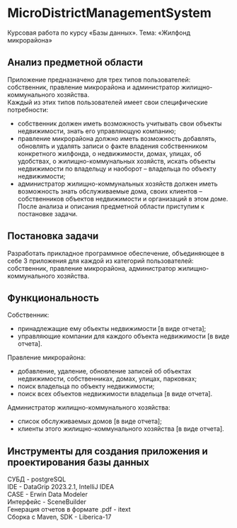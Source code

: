 # MicroDistrictManagementSystem
Курсовая работа по курсу «Базы данных». Тема: «Жилфонд микрорайона»
##  Анализ предметной области
Приложение предназначено для трех типов пользователей:
собственник, правление микрорайона и администратор жилищно-коммунального хозяйства. \
Каждый из этих типов пользователей имеет свои специфические потребности:
- собственник должен  иметь возможность учитывать свои объекты недвижимости, знать его управляющую компанию; 
- правление микрорайона должно иметь возможность добавлять, обновлять и удалять записи о факте владения собственником конкретного жилфонда, о недвижимости, домах, улицах, об удобствах, о жилищно-коммунальных хозяйств, искать объекты недвижимости по владельцу и наоборот – владельца по объекту недвижимости;
- администратор жилищно-коммунальных хозяйств должен иметь возможность знать обслуживаемые дома, своих клиентов – собственников объектов недвижимости и организаций в этом доме.
После анализа и описания предметной области приступим к постановке задачи. 
## Постановка задачи
Разработать прикладное программное обеспечение, объединяющее в себе 3 приложения для каждой из категорий пользователей: собственник, правление микрорайона, администратор жилищно-коммунального хозяйства. 
## Функциональность
Собственник:
- принадлежащие ему объекты недвижимости [в виде отчета];
- управляющие компании для каждого объекта недвижимости [в виде отчета].

Правление микрорайона:
- добавление, удаление, обновление записей об объектах недвижимости, собственниках, домах, улицах, парковках;
- поиск владельца по объекту недвижимости;
- поиск всех объектов недвижимости владельца [в виде отчета].

Администратор жилищно-коммунального хозяйства:
- список обслуживаемых домов [в виде отчета];
- клиенты этого жилищно-коммунального хозяйства [в виде отчета].
## Инструменты для создания приложения и проектирования базы данных
СУБД - postgreSQL \
IDE - DataGrip 2023.2.1, IntelliJ IDEA \
CASE - Erwin Data Modeler \
Интерфейс - SceneBuilder \
Генерация отчетов в формате .pdf - itext \
Сборка с Maven, SDK - Liberica-17
